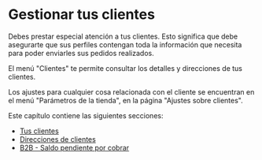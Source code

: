 # Gestionar tus clientes

Debes prestar especial atención a tus clientes. Esto significa que debe asegurarte que sus perfiles contengan toda la información que necesita para poder enviarles sus pedidos realizados.

El menú "Clientes" te permite consultar los detalles y direcciones de tus clientes.

Los ajustes para cualquier cosa relacionada con el cliente se encuentran en el menú "Parámetros de la tienda", en la página "Ajustes sobre clientes".

Este capítulo contiene las siguientes secciones:

* [Tus clientes](tus-clientes.md)
* [Direcciones de clientes](direcciones-clientes.md)
* [B2B - Saldo pendiente por cobrar](b2b-saldo-pendiente-por-cobrar.md)

